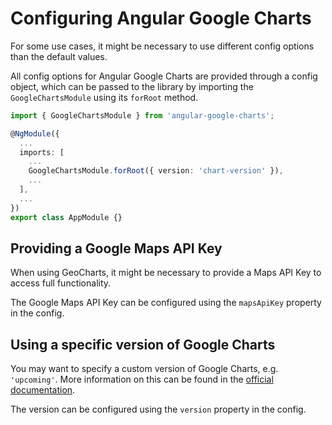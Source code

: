 # Configuring Angular Google Charts

For some use cases, it might be necessary to use different config options than the default values.

All config options for Angular Google Charts are provided through a config object, which can be passed to the library by importing the `GoogleChartsModule` using its `forRoot` method.

```typescript
import { GoogleChartsModule } from 'angular-google-charts';

@NgModule({
  ...
  imports: [
    ...
    GoogleChartsModule.forRoot({ version: 'chart-version' }),
    ...
  ],
  ...
})
export class AppModule {}
```

## Providing a Google Maps API Key

When using GeoCharts, it might be necessary to provide a Maps API Key to access full functionality.

The Google Maps API Key can be configured using the `mapsApiKey` property in the config.

## Using a specific version of Google Charts

You may want to specify a custom version of Google Charts, e.g. `'upcoming'`.
More information on this can be found in the [official documentation](https://developers.google.com/chart/interactive/docs/basic_load_libs).

The version can be configured using the `version` property in the config.
